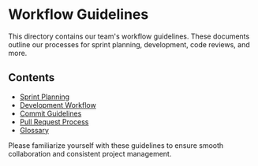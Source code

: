 # Workflow Guidelines

This directory contains our team's workflow guidelines. These documents outline our processes for sprint planning, development, code reviews, and more.

## Contents

- [Sprint Planning](sprint-planning.md)
- [Development Workflow](development-workflow.md)
- [Commit Guidelines](commit-guidelines.md)
- [Pull Request Process](pull-request-process.md)
- [Glossary](glossary.md)

Please familiarize yourself with these guidelines to ensure smooth collaboration and consistent project management.